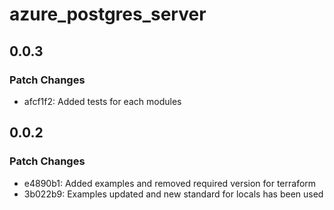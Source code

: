 # azure_postgres_server

## 0.0.3

### Patch Changes

- afcf1f2: Added tests for each modules

## 0.0.2

### Patch Changes

- e4890b1: Added examples and removed required version for terraform
- 3b022b9: Examples updated and new standard for locals has been used

